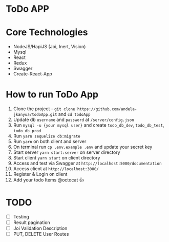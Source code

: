 # ToDo APP
# Core Technologies
- NodeJS/HapiJS (Joi, Inert, Vision)
- Mysql
- React
- Redux
- Swagger
- Create-React-App

# How to run ToDo App

1. Clone the project - `git clone https://github.com/andela-jkanyua/todoApp.git` and `cd todoApp`
2. Update db `username` and `password` at `/server/config.json`
3. Run `mysql -u {your mysql user}` and create `todo_db_dev`, `todo_db_test`, `todo_db_prod`
4. Run `yarn sequelize db:migrate`
5. Run `yarn` on both client and server
6. On terminal run  `cp .env.example .env` and update your secret key
7. Start server `yarn start:server` on server directory
8. Start client `yarn start` on client directory
9. Access and test via Swagger at `http://localhost:5000/documentation`
10. Access client at `http://localhost:3000/`
11. Register & Login on client
12. Add your todo Items @octocat :+1:

# TODO
- [ ] Testing
- [ ] Result pagination
- [ ] Joi Validation Description
- [ ] PUT, DELETE User Routes
